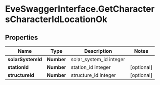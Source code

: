 # EveSwaggerInterface.GetCharactersCharacterIdLocationOk

## Properties
Name | Type | Description | Notes
------------ | ------------- | ------------- | -------------
**solarSystemId** | **Number** | solar_system_id integer | 
**stationId** | **Number** | station_id integer | [optional] 
**structureId** | **Number** | structure_id integer | [optional] 


